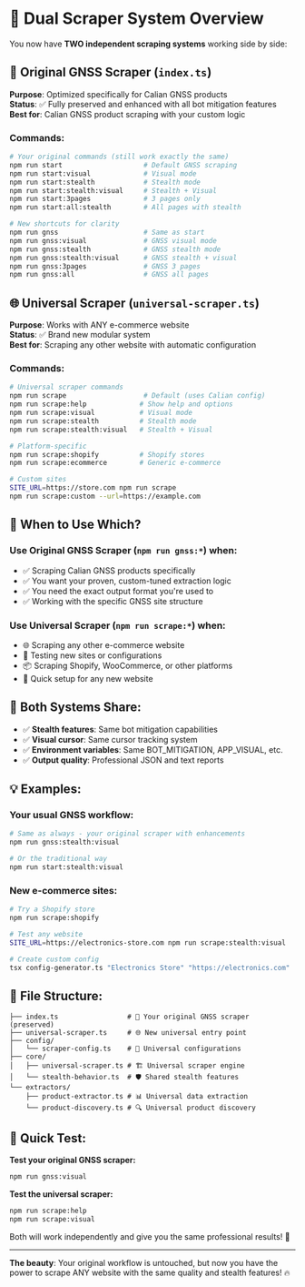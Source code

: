 # 🔀 Dual Scraper System Overview

You now have **TWO independent scraping systems** working side by side:

## 🎯 **Original GNSS Scraper** (`index.ts`)
**Purpose**: Optimized specifically for Calian GNSS products  
**Status**: ✅ Fully preserved and enhanced with all bot mitigation features  
**Best for**: Calian GNSS product scraping with your custom logic

### Commands:
```bash
# Your original commands (still work exactly the same)
npm run start                    # Default GNSS scraping
npm run start:visual             # Visual mode
npm run start:stealth            # Stealth mode
npm run start:stealth:visual     # Stealth + Visual
npm run start:3pages             # 3 pages only
npm run start:all:stealth        # All pages with stealth

# New shortcuts for clarity
npm run gnss                     # Same as start
npm run gnss:visual              # GNSS visual mode
npm run gnss:stealth             # GNSS stealth mode
npm run gnss:stealth:visual      # GNSS stealth + visual
npm run gnss:3pages              # GNSS 3 pages
npm run gnss:all                 # GNSS all pages
```

## 🌐 **Universal Scraper** (`universal-scraper.ts`)
**Purpose**: Works with ANY e-commerce website  
**Status**: ✅ Brand new modular system  
**Best for**: Scraping any other website with automatic configuration

### Commands:
```bash
# Universal scraper commands
npm run scrape                   # Default (uses Calian config)
npm run scrape:help             # Show help and options
npm run scrape:visual           # Visual mode
npm run scrape:stealth          # Stealth mode
npm run scrape:stealth:visual   # Stealth + Visual

# Platform-specific
npm run scrape:shopify          # Shopify stores
npm run scrape:ecommerce        # Generic e-commerce

# Custom sites
SITE_URL=https://store.com npm run scrape
npm run scrape:custom --url=https://example.com
```

## 🎯 **When to Use Which?**

### **Use Original GNSS Scraper (`npm run gnss:*`)** when:
- ✅ Scraping Calian GNSS products specifically
- ✅ You want your proven, custom-tuned extraction logic
- ✅ You need the exact output format you're used to
- ✅ Working with the specific GNSS site structure

### **Use Universal Scraper (`npm run scrape:*`)** when:
- 🌐 Scraping any other e-commerce website
- 🔧 Testing new sites or configurations
- 📦 Scraping Shopify, WooCommerce, or other platforms
- 🚀 Quick setup for any new website

## 🔄 **Both Systems Share:**
- ✅ **Stealth features**: Same bot mitigation capabilities
- ✅ **Visual cursor**: Same cursor tracking system
- ✅ **Environment variables**: Same BOT_MITIGATION, APP_VISUAL, etc.
- ✅ **Output quality**: Professional JSON and text reports

## 💡 **Examples:**

### **Your usual GNSS workflow:**
```bash
# Same as always - your original scraper with enhancements
npm run gnss:stealth:visual

# Or the traditional way
npm run start:stealth:visual
```

### **New e-commerce sites:**
```bash
# Try a Shopify store
npm run scrape:shopify

# Test any website
SITE_URL=https://electronics-store.com npm run scrape:stealth:visual

# Create custom config
tsx config-generator.ts "Electronics Store" "https://electronics.com"
```

## 📁 **File Structure:**
```
├── index.ts                 # 🎯 Your original GNSS scraper (preserved)
├── universal-scraper.ts     # 🌐 New universal entry point
├── config/
│   └── scraper-config.ts    # 🔧 Universal configurations
├── core/
│   ├── universal-scraper.ts # 🏗️ Universal scraper engine  
│   └── stealth-behavior.ts  # 🛡️ Shared stealth features
└── extractors/
    ├── product-extractor.ts # 📊 Universal data extraction
    └── product-discovery.ts # 🔍 Universal product discovery
```

## 🚀 **Quick Test:**

**Test your original GNSS scraper:**
```bash
npm run gnss:visual
```

**Test the universal scraper:**
```bash
npm run scrape:help
npm run scrape:visual
```

Both will work independently and give you the same professional results! 🎉

---

**The beauty**: Your original workflow is untouched, but now you have the power to scrape ANY website with the same quality and stealth features! 🔥
